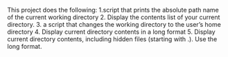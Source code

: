 This project does the following:
1.script that prints the absolute path name of the current working directory
2. Display the contents list of your current directory.
3. a script that changes the working directory to the user’s home directory
4. Display current directory contents in a long format
5. Display current directory contents, including hidden files (starting with .). Use the long format.
